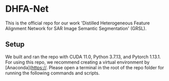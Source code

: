 # DHFA-Net
This is the official repo for our work 'Distilled Heterogeneous Feature Alignment Network for SAR Image Semantic Segmentation' (GRSL).
## Setup
We built and ran the repo with CUDA 11.0, Python 3.7.13, and Pytorch 1.13.1. For using this repo, we recommend creating a virtual environment by [Anaconda]([https://](https://www.anaconda.com/download). Please open a terminal in the root of the repo folder for running the following commands and scripts.
